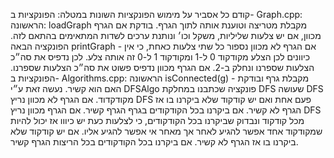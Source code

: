 קודם כל אסביר על מימוש הפונקציות השונות במטלה:
הפונקציות ב- Graph.cpp: 
הראשונה: loadGraph מקבלת מטריצה וטוענת אותה לתוך הגרף.
בודקת אם הגרף מכוון, אם יש צלעות שליליות, משקל וכו׳ ונותנת ערכים לשדות המתאימים בהתאם לזה.
הפונקציה הבאה printGraph - אם הגרף לא מכוון נספור כל שתי צלעות כאחת, כי אין כיוונים לכן הצלע מקודקוד 0 ל-1
ומקודקוד 1 ל-0 זה אותה צלע. לכן נדפיס את סה״כ הצלעות שספרנו ונחלק ב-2.
אם הגרף מכוון נדפיס פשוט את סה״כ הצלעות שספרנו.
הפונקציות ב- Algorithms.cpp: 
הראשונה isConnected(g) - מקבלת גרף ובודקת האם הוא קשיר.
נעשה זאת ע״י DFSAlgo פונקציה שכתבנו במחלקת DFS שעושה DFS מקודקדוד.
אם הגרף לא מכוון נריץ DFS פעם אחת ואם יש קודקוד שלא ביקרנו בו אז הגרף לא קשיר.
אם ביקרנו בכל הקודקודים בגרף הגרף קשיר.
אם הגרף מכוון נריץ DFS מכל קודקוד ונבדוק שביקרנו בכל הקודקודים, כי לצלעות כעת יש כיווו אז יכול להיות
שמקודקוד אחד אפשר להגיע לאחר אך מאחר אי אפשר להגיע אליו. אם יש קודקוד שלא ביקרנו בו אז הגרף לא קשיר.
אם ביקרנו בכל הקודקודים בכל הריצות הגרף קשיר.
